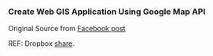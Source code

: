 ### Create Web GIS Application Using Google Map API


Original Source from [Facebook post](https://www.facebook.com/photo.php?fbid=2090857030929341&set=a.387112641303797.107156.100000151922699&type=3&theater)

REF: Dropbox [share](https://www.dropbox.com/s/livrxui2gg205xq/WebGIS%20Google%20Map%20-%20MySQL%20-%20PHP.zip?dl=0).

